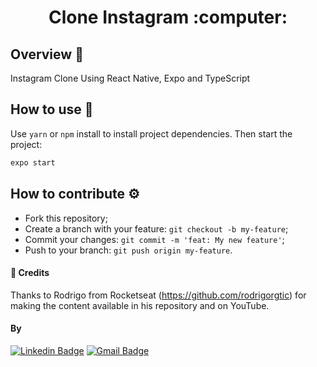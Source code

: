 <h1 align="center">
  Clone Instagram :computer:
</h1>


## Overview :book:
 <p>
  Instagram Clone Using React Native, Expo and TypeScript 
</p>



## How to use :toolbox:

Use `yarn` or `npm` install to install project dependencies. Then start the project:
```bash
expo start
```


## How to contribute :gear:
- Fork this repository;
- Create a branch with your feature: `git checkout -b my-feature`;
- Commit your changes: `git commit -m 'feat: My new feature'`;
- Push to your branch: `git push origin my-feature`.



#### 🤝 Credits

Thanks to Rodrigo from Rocketseat (https://github.com/rodrigorgtic) for making the content available in his repository and on YouTube.



#### By
[![Linkedin Badge](https://img.shields.io/badge/-Thomas-blue?style=flat-square&logo=Linkedin&logoColor=white&link=https://www.linkedin.com/in/tgmarinho/)](https://www.linkedin.com/in/thomasjeffcosta/) 
[![Gmail Badge](https://img.shields.io/badge/-thomas.jeffcosta@gmail.com-c14438?style=flat-square&logo=Gmail&logoColor=white&link=mailto:thomas.jeffcosta@gmail.com)](mailto:thomas.jeffcosta@gmail.com)

